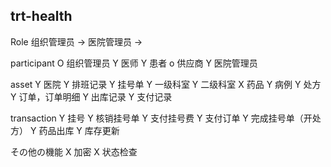 trt-health
---

Role
组织管理员 -> 医院管理员
              -> 

participant
O 组织管理员
Y 医师
Y 患者
o 供应商
Y 医院管理员

asset
Y 医院
Y 排班记录
Y 挂号单
Y 一级科室
Y 二级科室
X 药品
Y 病例
Y 处方
Y 订单，订单明细
Y 出库记录
Y 支付记录

transaction
Y 挂号
Y 核销挂号单
Y 支付挂号费
Y 支付订单
Y 完成挂号单（开处方）
Y 药品出库
Y 库存更新


その他の機能
X 加密
X 状态检查